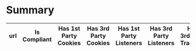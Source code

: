 # Summary

|url|Is Compliant|Has 1st Party Cookies|Has 3rd Party Cookies|Has 1st Party Listeners|Has 3rd Party Listeners|Has 3rdParty Trackers|
|-|-|-|-|-|-|-|

